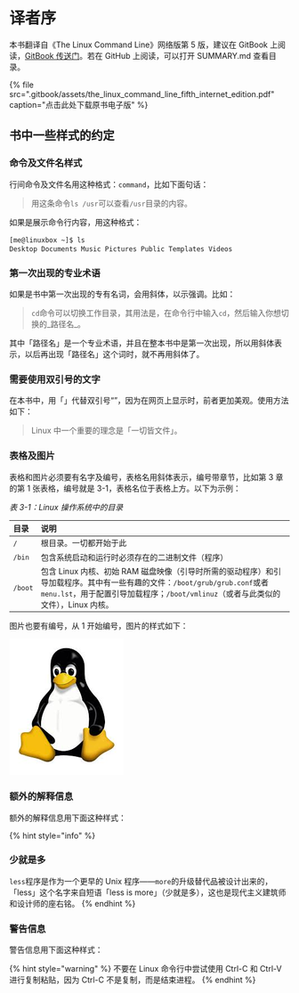 # 译者序

本书翻译自《The Linux Command Line》网络版第 5 版，建议在 GitBook 上阅读，[GitBook 传送门](https://app.gitbook.com/@supermouse/s/the-linux-command-line/v/main/)。若在 GitHub 上阅读，可以打开 SUMMARY.md 查看目录。

{% file src=".gitbook/assets/the\_linux\_command\_line\_fifth\_internet\_edition.pdf" caption="点击此处下载原书电子版" %}

## 书中一些样式的约定

### 命令及文件名样式

行间命令及文件名用这种格式：`command`，比如下面句话：

> 用这条命令`ls /usr`可以查看`/usr`目录的内容。

如果是展示命令行内容，用这种格式：

```text
[me@linuxbox ~]$ ls
Desktop Documents Music Pictures Public Templates Videos
```

### 第一次出现的专业术语

如果是书中第一次出现的专有名词，会用斜体，以示强调。比如：

> `cd`命令可以切换工作目录，其用法是，在命令行中输入`cd`，然后输入你想切换的_路径名_。

其中「路径名」是一个专业术语，并且在整本书中是第一次出现，所以用斜体表示，以后再出现「路径名」这个词时，就不再用斜体了。

### 需要使用双引号的文字

在本书中，用「」代替双引号“”，因为在网页上显示时，前者更加美观。使用方法如下：

> Linux 中一个重要的理念是「一切皆文件」。

### 表格及图片

表格和图片必须要有名字及编号，表格名用斜体表示，编号带章节，比如第 3 章的第 1 张表格，编号就是 3-1，表格名位于表格上方。以下为示例：

_表 3-1：Linux 操作系统中的目录_

| 目录 | 说明 |
| :--- | :--- |
| `/` | 根目录。一切都开始于此 |
| `/bin` | 包含系统启动和运行时必须存在的二进制文件（程序） |
| `/boot` | 包含 Linux 内核、初始 RAM 磁盘映像（引导时所需的驱动程序）和引导加载程序。其中有一些有趣的文件：`/boot/grub/grub.conf`或者`menu.lst`，用于配置引导加载程序；`/boot/vmlinuz`（或者与此类似的文件），Linux 内核。 |

图片也要有编号，从 1 开始编号，图片的样式如下：

![&#x56FE; 1&#xFF1A;Linux &#x7684;&#x6807;&#x5FD7;](.gitbook/assets/image.png)

### 额外的解释信息

额外的解释信息用下面这种样式：

{% hint style="info" %}
### 少就是多

`less`程序是作为一个更早的 Unix 程序——`more`的升级替代品被设计出来的，「less」这个名字来自短语「less is more」（少就是多），这也是现代主义建筑师和设计师的座右铭。
{% endhint %}

### 警告信息

警告信息用下面这种样式：

{% hint style="warning" %}
不要在 Linux 命令行中尝试使用 Ctrl-C 和 Ctrl-V 进行复制粘贴，因为 Ctrl-C 不是复制，而是结束进程。
{% endhint %}

